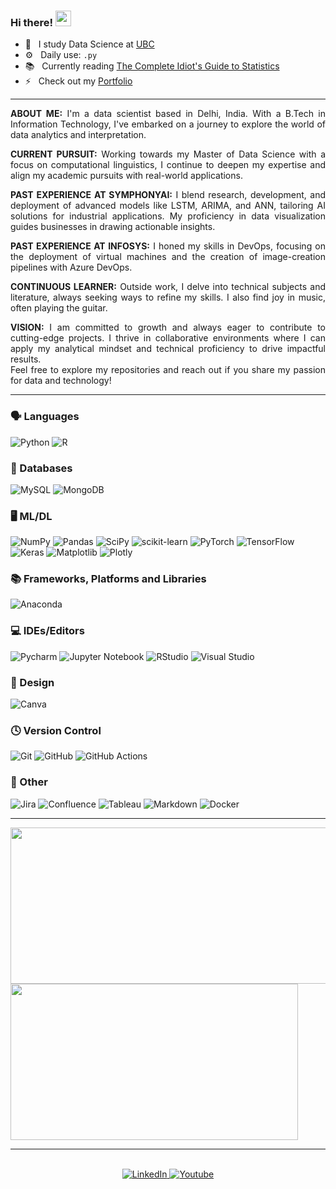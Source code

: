 <!-- cover image -->

<h3>Hi there! <img src="https://media.giphy.com/media/hvRJCLFzcasrR4ia7z/giphy.gif" width="25px"></h3>

<!-- ### About me -->
- 🔭  &nbsp; I study Data Science at [UBC](https://www.ubc.ca/)
- ⚙️   &nbsp; Daily use: `.py`
- 📚  &nbsp; Currently reading [The Complete Idiot's Guide to Statistics](https://www.goodreads.com/en/book/show/747387.The_Complete_Idiot_s_Guide_to_Statistics)
- ⚡  &nbsp; Check out my <a href="https://prakulsharma.github.io">Portfolio</a></p>
<hr>

<!-- ### Bio -->
<div align="justify">
  <p><b>ABOUT ME:</b> I'm a data scientist based in Delhi, India. With a B.Tech in Information Technology, I've embarked on a journey to explore the world of data analytics and interpretation.
</p>

<p><b>CURRENT PURSUIT:</b> Working towards my Master of Data Science with a focus on computational linguistics, I continue to deepen my expertise and align my academic pursuits with real-world applications.
</p>
  
  <p><b>PAST EXPERIENCE AT SYMPHONYAI:</b> I blend research, development, and deployment of advanced models like LSTM, ARIMA, and ANN, tailoring AI solutions for industrial applications. My proficiency in data visualization guides businesses in drawing actionable insights.
</p>
  
  <p><b>PAST EXPERIENCE AT INFOSYS:</b> I honed my skills in DevOps, focusing on the deployment of virtual machines and the creation of image-creation pipelines with Azure DevOps.
</p>

 <p><b>CONTINUOUS LEARNER:</b> Outside work, I delve into technical subjects and literature, always seeking ways to refine my skills. I also find joy in music, often playing the guitar.


 <p><b>VISION:</b> I am committed to growth and always eager to contribute to cutting-edge projects. I thrive in collaborative environments where I can apply my analytical mindset and technical proficiency to drive impactful results.
<br>
Feel free to explore my repositories and reach out if you share my passion for data and technology!
</p>
  
</div>
<hr>

<!-- Stats --> 
<!-- <h3><img src="https://media2.giphy.com/media/QssGEmpkyEOhBCb7e1/giphy.gif?cid=ecf05e47a0n3gi1bfqntqmob8g9aid1oyj2wr3ds3mg700bl&rid=giphy.gif" width ="25"> What I Know</h3>
-->
### 🗣️ Languages
![Python](https://img.shields.io/badge/python-%2314354C.svg?&style=for-the-badge&logo=python&logoColor=white)
![R](https://img.shields.io/badge/R-%23276DC3.svg?&style=for-the-badge&logo=r&logoColor=white)

### 💾 Databases
![MySQL](https://img.shields.io/badge/mysql-%2300f.svg?style=for-the-badge&logo=mysql&logoColor=white)
![MongoDB](https://img.shields.io/badge/MongoDB-%234ea94b.svg?style=for-the-badge&logo=mongodb&logoColor=white)

### 🖥️ ML/DL
![NumPy](https://img.shields.io/badge/numpy-%23013243.svg?style=for-the-badge&logo=numpy&logoColor=white)
![Pandas](https://img.shields.io/badge/pandas-%23150458.svg?style=for-the-badge&logo=pandas&logoColor=white)
![SciPy](https://img.shields.io/badge/SciPy-%230C55A5.svg?style=for-the-badge&logo=scipy&logoColor=%white)
![scikit-learn](https://img.shields.io/badge/scikit--learn-%23F7931E.svg?style=for-the-badge&logo=scikit-learn&logoColor=white)
![PyTorch](https://img.shields.io/badge/PyTorch-%23EE4C2C.svg?style=for-the-badge&logo=PyTorch&logoColor=white)
![TensorFlow](https://img.shields.io/badge/TensorFlow-%23FF6F00.svg?style=for-the-badge&logo=TensorFlow&logoColor=white)
![Keras](https://img.shields.io/badge/Keras-%23D00000.svg?style=for-the-badge&logo=Keras&logoColor=white)
![Matplotlib](https://img.shields.io/badge/Matplotlib-%23ffffff.svg?style=for-the-badge&logo=Matplotlib&logoColor=black)
![Plotly](https://img.shields.io/badge/Plotly-%233F4F75.svg?style=for-the-badge&logo=plotly&logoColor=white)

### 📚 Frameworks, Platforms and Libraries
![Anaconda](https://img.shields.io/badge/Anaconda-%2344A833.svg?style=for-the-badge&logo=anaconda&logoColor=white)

<!--
### ☁️ Hosting/SaaS
![AWS](https://img.shields.io/badge/AWS-%23FF9900.svg?style=for-the-badge&logo=amazon-aws&logoColor=white)
![Azure](https://img.shields.io/badge/azure-%230072C6.svg?style=for-the-badge&logo=microsoftazure&logoColor=white)
-->

### 💻 IDEs/Editors
![Pycharm](https://img.shields.io/badge/pycharm-%2363cd8d.svg?style=for-the-badge&logo=pycharm&logoColor=white)
![Jupyter Notebook](https://img.shields.io/badge/jupyter-%23FA0F00.svg?style=for-the-badge&logo=jupyter&logoColor=white)
![RStudio](https://img.shields.io/badge/RStudio-4285F4?style=for-the-badge&logo=rstudio&logoColor=white)
![Visual Studio](https://img.shields.io/badge/Visual%20Studio-5C2D91.svg?style=for-the-badge&logo=visual-studio&logoColor=white)

### 🎨 Design
<!-- ![Figma](https://img.shields.io/badge/figma-%23F24E1E.svg?style=for-the-badge&logo=figma&logoColor=white) -->
![Canva](https://img.shields.io/badge/Canva-%2300C4CC.svg?style=for-the-badge&logo=Canva&logoColor=white)

### 🕓 Version Control
![Git](https://img.shields.io/badge/git%20-%23F05033.svg?&style=for-the-badge&logo=git&logoColor=white)
![GitHub](https://img.shields.io/badge/github%20-%23121011.svg?&style=for-the-badge&logo=github&logoColor=white)
![GitHub Actions](https://img.shields.io/badge/github%20actions%20-%232671E5.svg?&style=for-the-badge&logo=github%20actions&logoColor=white)

### 🥅 Other
![Jira](https://img.shields.io/badge/jira-%230A0FFF.svg?style=for-the-badge&logo=jira&logoColor=white)
![Confluence](https://img.shields.io/badge/confluence-%23172BF4.svg?style=for-the-badge&logo=confluence&logoColor=white)
![Tableau](https://img.shields.io/badge/Tableau-E97627?style=for-the-badge&logo=Tableau&logoColor=white)
![Markdown](https://img.shields.io/badge/markdown-%23000000.svg?&style=for-the-badge&logo=markdown&logoColor=white)
![Docker](https://img.shields.io/badge/docker%20-%230db7ed.svg?&style=for-the-badge&logo=docker&logoColor=white)

<hr>
<!-- <img src="https://media.giphy.com/media/iY8CRBdQXODJSCERIr/giphy.gif" width="25"> Github status -->
<p><img src="https://github-readme-stats.vercel.app/api?username=prakulsharma&amp;show_icons=true" style="height:250px; width:520px" />
  <img src="https://github-readme-stats.vercel.app/api/top-langs?username=prakulsharma&layout=compact&hide_border=true&amp;show_icons=true&amp;" style="height:250px;width:460px" /></p>


<hr>

<br>
<!-- social links, shields  -->
<div align="center">
<a href="https://www.linkedin.com/in/prakul13" target="_blank"><img alt="LinkedIn" src="https://img.shields.io/badge/linkedin-1K-0077B5.svg?&style=for-the-badge&logo=linkedin&logoColor=white&labelColor=161616" />
</a>
<a href="https://www.youtube.com/c/PrakulSharma" target="_blank"><img alt="Youtube" src="https://img.shields.io/youtube/channel/subscribers/UCSJckP4E8xMPJb7Vf1kiPiw?label=youtube&logo=youtube&style=for-the-badge&logoColor=white&labelColor=161616" />
</a>
